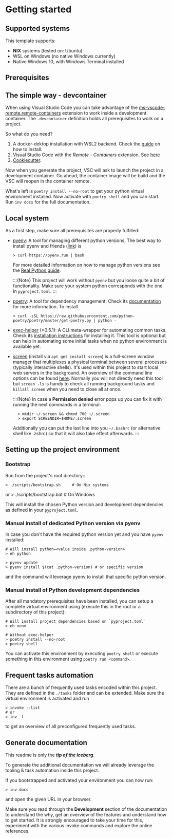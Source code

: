# Getting started
## Supported systems

This template supports:
- **NIX** systems (tested on: Ubuntu)
- WSL on Windows (no native Windows currently)
- Native Windows 10, with Windows Terminal installed

## Prerequisites

## The simple way - devcontainer
When using Visual Studio Code you can take advantage of the [ms-vscode-remote.remote-containers](https://marketplace.visualstudio.com/items?itemName=ms-vscode-remote.remote-containers) extension to work inside a development container. The `.devcontainer` definition holds all prerequisites to work on a project.

So what do you need? 

1. A docker-dektop installation with WSL2 backend. Check the [guide](https://docs.docker.com/desktop/windows/wsl/) on how to install.
2. Visual Studio Code with the *Remote - Containers* extension. See [here](https://code.visualstudio.com/docs/remote/containers)
3. [Cookiecutter](https://cookiecutter.readthedocs.io/en/latest/installation.html).

Now when you generate the project, VSC will ask to launch the project in a development container. Go ahead, the container image will be build and the VSC will reopen in the container remote. 

What's left is `poetry install --no-root` to get your python virtual environment installed. Now activate with `poetry shell` and you can start. Run `inv docs` for the full documentation.

## Local system

As a first step, make sure all prerequisites are properly fulfilled:

- [pyenv](https://github.com/pyenv/pyenv): A tool for managing different python versions.
    The best way to install pyenv and friends ([link](https://github.com/pyenv/pyenv-installer)) is

      > curl https://pyenv.run | bash

    For more detailed information on how to manage python versions see the [Real Python guide](https://realpython.com/intro-to-pyenv/#specifying-your-python-version>). 
    
    :::{Note}
    This project will work without `pyenv` but you loose quite a bit of functionality. Make sure your system python corresponds with the one in `pyproject.toml`.
    :::

- [poetry](https://python-poetry.org): A tool for dependency management. Check its [documentation](https://python-poetry.org/docs/) for more information. To install

      > curl -sSL https://raw.githubusercontent.com/python-poetry/poetry/master/get-poetry.py | python -

- [exec-helper](https://exec-helper.readthedocs.io/en/master/) (>0.5.1): A CLI meta-wrapper for automating common tasks. Check its [installation instructions](https://exec-helper.readthedocs.io/en/master/INSTALL.html) for installing it. This tool is optional but can help in automating some initial tasks when no python environment is available yet.

- [screen](https://www.gnu.org/software/screen/manual/screen.html) (install via `apt get install screen`) is a full-screen window manager that multiplexes a physical terminal between several 
processes (typically interactive shells). It's used within this project to start local web servers in the background.
An overview of the command line options can be found [here](https://www.gnu.org/software/screen/manual/screen.html#Invoking-Screen>).
Normally you will not directly need this tool but `screen -ls` is handy to check all
running background tasks and `killall screen` when you need to close all at once.

    :::{Note}
    In case a **Permission denied** error pops up you can fix it with running the next commands 
    in a terminal: 

        > mkdir ~/.screen && chmod 700 ~/.screen
        > export SCREENDIR=$HOME/.screen

    Additionally you can put the last line into you `~/.bashrc` (or alternative shell like .zshrc) 
    so that it will also take effect afterwards.
    :::

## Setting up the project environment
### Bootstrap
Run from the project's root directory::

    > ./scripts/bootstrap.sh     # On Nix systems
or 
    > ./scripts/bootstrap.bat    # On Windows

This will install the chosen Python version and development dependencies as defined in your `pyproject.toml`.

### Manual install of dedicated Python version via pyenv
In case you don't have the required python version yet and you have `pyenv` installed: 

    # Will install python=<value inside .python-version>
    > eh python

    > pyenv update
    > pyenv install $(cat .python-version) # or specific version

and the command will leverage pyenv to install that specific python version.

### Manual install of Python development dependencies
After all mandatory prerequisites have been installed, you can setup a complete virtual environment using (execute this in the root or a subdirectory of this project):

    # Will install project dependencies based on `pyproject.toml`
    > eh venv 

    # Without exec-helper
    > poetry install --no-root
    > poetry shell

You can activate this environment by executing `poetry shell` or execute something in this environment using `poetry run <command>`.

## Frequent tasks automation
There are a bunch of frequently used tasks encoded within this project. They are defined in the `./tasks` folder and can be extended. Make sure the virtual environment is activated and run

    > invoke --list
    # or
    > inv -l

to get an overview of all preconfigured frequently used tasks.

## Generate documentation

This readme is only the **_tip of the iceberg_**.

To generate the additional documentation we will already leverage the tooling & task automation inside this project. 

If you bootstrapped and activated your environment you can now run:

    > inv docs

and open the given URL in your browser.

Make sure you read through the  **Development** section of the documentation to understand the why, get an overview of the features and understand how to get started.
It is strongly encouraged to take your time for this, experiment with the various invoke commands and explore the online references.
